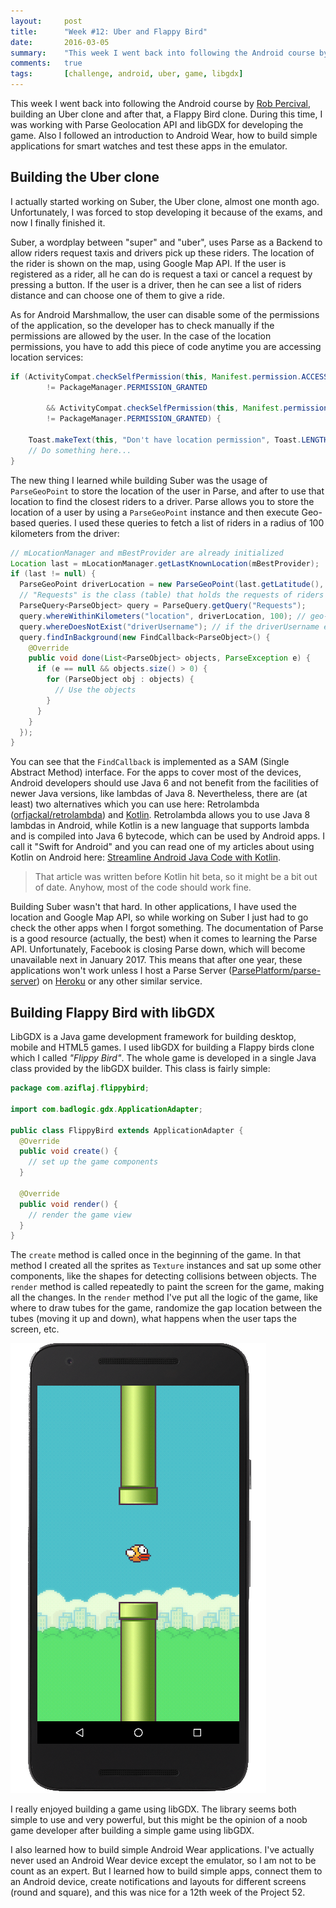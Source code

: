 ```yaml
---
layout:     post
title:      "Week #12: Uber and Flappy Bird"
date:       2016-03-05
summary:    "This week I went back into following the Android course by Rob Percival, building an Uber clone and after that, a Flappy Bird clone. During this time, I was working with Parse Geolocation API and libGDX for developing the game. Also I followed an introduction to Android Wear, how to build simple applications for smart watches and test these apps in the emulator."
comments:   true
tags:       [challenge, android, uber, game, libgdx]
---
```


This week I went back into following the Android course by [Rob Percival](https://twitter.com/techedrob), building an Uber clone and after that, a Flappy Bird clone. During this time, I was working with Parse Geolocation API and libGDX for developing the game. Also I followed an introduction to Android Wear, how to build simple applications for smart watches and test these apps in the emulator.

## Building the Uber clone
I actually started working on Suber, the Uber clone, almost one month ago. Unfortunately, I was forced to stop developing it because of the exams, and now I finally finished it. 

Suber, a wordplay between "super" and "uber", uses Parse as a Backend to allow riders request taxis and drivers pick up these riders. The location of the rider is shown on the map, using Google Map API. If the user is registered as a rider, all he can do is request a taxi or cancel a request by pressing a button. If the user is a driver, then he can see a list of riders distance and can choose one of them to give a ride. 

As for Android Marshmallow, the user can disable some of the permissions of the application, so the developer has to check manually if the permissions are allowed by the user. In the case of the location permissions, you have to add this piece of code anytime you are accessing location services:

```java
if (ActivityCompat.checkSelfPermission(this, Manifest.permission.ACCESS_FINE_LOCATION)
        != PackageManager.PERMISSION_GRANTED

        && ActivityCompat.checkSelfPermission(this, Manifest.permission.ACCESS_COARSE_LOCATION)
        != PackageManager.PERMISSION_GRANTED) {

    Toast.makeText(this, "Don't have location permission", Toast.LENGTH_LONG).show();
    // Do something here...
}
```

The new thing I learned while building Suber was the usage of `ParseGeoPoint` to store the location of the user in Parse, and after to use that location to find the closest riders to a driver. Parse allows you to store the location of a user by using a `ParseGeoPoint` instance and then execute Geo-based queries. I used these queries to fetch a list of riders in a radius of 100 kilometers from the driver:

```java
// mLocationManager and mBestProvider are already initialized
Location last = mLocationManager.getLastKnownLocation(mBestProvider);
if (last != null) {
  ParseGeoPoint driverLocation = new ParseGeoPoint(last.getLatitude(), last.getLongitude());
  // "Requests" is the class (table) that holds the requests of riders for a driver
  ParseQuery<ParseObject> query = ParseQuery.getQuery("Requests"); 
  query.whereWithinKilometers("location", driverLocation, 100); // geo-based query
  query.whereDoesNotExist("driverUsername"); // if the driverUsername exists, the rider already has found a taxi
  query.findInBackground(new FindCallback<ParseObject>() {
    @Override
    public void done(List<ParseObject> objects, ParseException e) {
      if (e == null && objects.size() > 0) {
        for (ParseObject obj : objects) {
          // Use the objects
        }
      }
    }
  });
}
```

You can see that the `FindCallback` is implemented as a SAM (Single Abstract Method) interface. For the apps to cover most of the devices, Android developers should use Java 6 and not benefit from the facilities of newer Java versions, like lambdas of Java 8. Nevertheless, there are (at least) two alternatives which you can use here: Retrolambda ([orfjackal/retrolambda](https://github.com/orfjackal/retrolambda)) and [Kotlin](https://kotlinlang.org/). Retrolambda allows you to use Java 8 lambdas in Android, while Kotlin is a new language that supports lambda and is compiled into Java 6 bytecode, which can be used by Android apps. I call it "Swift for Android" and you can read one of my articles about using Kotlin on Android here: [Streamline Android Java Code with Kotlin](http://www.sitepoint.com/streamline-android-java-code-with-kotlin/).

> That article was written before Kotlin hit beta, so it might be a bit out of date. Anyhow, most of the code should work fine.

Building Suber wasn't that hard. In other applications, I have used the location and Google Map API, so while working on Suber I just had to go check the other apps when I forgot something. The documentation of Parse is a good resource (actually, the best) when it comes to learning the Parse API. Unfortunately, Facebook is closing Parse down, which will become unavailable next in January 2017. This means that after one year, these applications won't work unless I host a Parse Server ([ParsePlatform/parse-server](https://github.com/ParsePlatform/parse-server)) on [Heroku](https://devcenter.heroku.com/articles/deploying-a-parse-server-to-heroku) or any other similar service.

## Building Flappy Bird with libGDX
LibGDX is a Java game development framework for building desktop, mobile and HTML5 games. I used libGDX for building a Flappy birds clone which I called _"Flippy Bird"_. The whole game is developed in a single Java class provided by the libGDX builder. This class is fairly simple:

```java
package com.aziflaj.flippybird;

import com.badlogic.gdx.ApplicationAdapter;

public class FlippyBird extends ApplicationAdapter {
  @Override
  public void create() {
    // set up the game components
  }
  
  @Override
  public void render() {
    // render the game view
  }
}
```

The `create` method is called once in the beginning of the game. In that method I created all the sprites as `Texture` instances and sat up some other components, like the shapes for detecting collisions between objects. The `render` method is called repeatedly to paint the screen for the game, making all the changes. In the `render` method I've put all the logic of the game, like where to draw tubes for the game, randomize the gap location between the tubes (moving it up and down), what happens when the user taps the screen, etc.

![flippy bird](https://raw.githubusercontent.com/aziflaj/aziflaj.github.io/master/images/52-projects/week12/flippy.png)

I really enjoyed building a game using libGDX. The library seems both simple to use and very powerful, but this might be the opinion of a noob game developer after building a simple game using libGDX. 

I also learned how to build simple Android Wear applications. I've actually never used an Android Wear device except the emulator, so I am not to be count as an expert. But I learned how to build simple apps, connect them to an Android device, create notifications and layouts for different screens (round and square), and this was nice for a 12th week of the Project 52.
